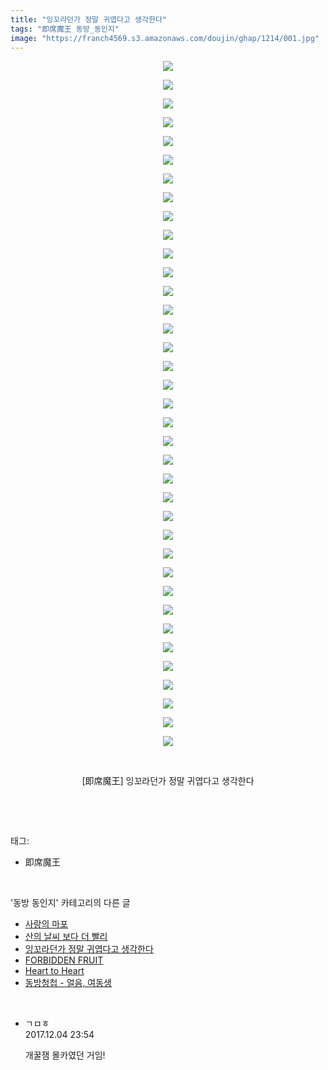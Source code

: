 ```yaml
---
title: "잉꼬라던가 정말 귀엽다고 생각한다"
tags: "即席魔王 동방_동인지"
image: "https://franch4569.s3.amazonaws.com/doujin/ghap/1214/001.jpg"
---
```

<div class="article">
<p style="text-align: center; clear: none; float: none;"><img src="{{ site.imgserver2 }}/ghap/1214/001.jpg"/></p>
<p style="text-align: center; clear: none; float: none;"><img src="{{ site.imgserver2 }}/ghap/1214/002.jpg"/></p>
<p style="text-align: center; clear: none; float: none;"><img src="{{ site.imgserver2 }}/ghap/1214/003.jpg"/></p>
<p style="text-align: center; clear: none; float: none;"><img src="{{ site.imgserver2 }}/ghap/1214/004.jpg"/></p>
<p style="text-align: center; clear: none; float: none;"><img src="{{ site.imgserver2 }}/ghap/1214/005.jpg"/></p>
<p style="text-align: center; clear: none; float: none;"><img src="{{ site.imgserver2 }}/ghap/1214/006.jpg"/></p>
<p style="text-align: center; clear: none; float: none;"><img src="{{ site.imgserver2 }}/ghap/1214/007.jpg"/></p>
<p style="text-align: center; clear: none; float: none;"><img src="{{ site.imgserver2 }}/ghap/1214/008.jpg"/></p>
<p style="text-align: center; clear: none; float: none;"><img src="{{ site.imgserver2 }}/ghap/1214/009.jpg"/></p>
<p style="text-align: center; clear: none; float: none;"><img src="{{ site.imgserver2 }}/ghap/1214/010.jpg"/></p>
<p style="text-align: center; clear: none; float: none;"><img src="{{ site.imgserver2 }}/ghap/1214/011.jpg"/></p>
<p style="text-align: center; clear: none; float: none;"><img src="{{ site.imgserver2 }}/ghap/1214/012.jpg"/></p>
<p style="text-align: center; clear: none; float: none;"><img src="{{ site.imgserver2 }}/ghap/1214/013.jpg"/></p>
<p style="text-align: center; clear: none; float: none;"><img src="{{ site.imgserver2 }}/ghap/1214/014.jpg"/></p>
<p style="text-align: center; clear: none; float: none;"><img src="{{ site.imgserver2 }}/ghap/1214/015.jpg"/></p>
<p style="text-align: center; clear: none; float: none;"><img src="{{ site.imgserver2 }}/ghap/1214/016.jpg"/></p>
<p style="text-align: center; clear: none; float: none;"><img src="{{ site.imgserver2 }}/ghap/1214/017.jpg"/></p>
<p style="text-align: center; clear: none; float: none;"><img src="{{ site.imgserver2 }}/ghap/1214/018.jpg"/></p>
<p style="text-align: center; clear: none; float: none;"><img src="{{ site.imgserver2 }}/ghap/1214/019.jpg"/></p>
<p style="text-align: center; clear: none; float: none;"><img src="{{ site.imgserver2 }}/ghap/1214/020.jpg"/></p>
<p style="text-align: center; clear: none; float: none;"><img src="{{ site.imgserver2 }}/ghap/1214/021.jpg"/></p>
<p style="text-align: center; clear: none; float: none;"><img src="{{ site.imgserver2 }}/ghap/1214/022.jpg"/></p>
<p style="text-align: center; clear: none; float: none;"><img src="{{ site.imgserver2 }}/ghap/1214/023.jpg"/></p>
<p style="text-align: center; clear: none; float: none;"><img src="{{ site.imgserver2 }}/ghap/1214/024.jpg"/></p>
<p style="text-align: center; clear: none; float: none;"><img src="{{ site.imgserver2 }}/ghap/1214/025.jpg"/></p>
<p style="text-align: center; clear: none; float: none;"><img src="{{ site.imgserver2 }}/ghap/1214/026.jpg"/></p>
<p style="text-align: center; clear: none; float: none;"><img src="{{ site.imgserver2 }}/ghap/1214/027.jpg"/></p>
<p style="text-align: center; clear: none; float: none;"><img src="{{ site.imgserver2 }}/ghap/1214/028.jpg"/></p>
<p style="text-align: center; clear: none; float: none;"><img src="{{ site.imgserver2 }}/ghap/1214/029.jpg"/></p>
<p style="text-align: center; clear: none; float: none;"><img src="{{ site.imgserver2 }}/ghap/1214/030.jpg"/></p>
<p style="text-align: center; clear: none; float: none;"><img src="{{ site.imgserver2 }}/ghap/1214/031.jpg"/></p>
<p style="text-align: center; clear: none; float: none;"><img src="{{ site.imgserver2 }}/ghap/1214/032.jpg"/></p>
<p style="text-align: center; clear: none; float: none;"><img src="{{ site.imgserver2 }}/ghap/1214/033.jpg"/></p>
<p style="text-align: center; clear: none; float: none;"><img src="{{ site.imgserver2 }}/ghap/1214/034.jpg"/></p>
<p style="text-align: center; clear: none; float: none;"><img src="{{ site.imgserver2 }}/ghap/1214/035.jpg"/></p>
<p style="text-align: center; clear: none; float: none;"><img src="{{ site.imgserver2 }}/ghap/1214/036.jpg"/></p>
<p style="text-align: center; clear: none; float: none;"><img src="{{ site.imgserver2 }}/ghap/1214/037.jpg"/></p>
<p style="text-align: center; clear: none; float: none;"><br/></p>
<p style="text-align: center; clear: none; float: none;">[即席魔王] 잉꼬라던가 정말 귀엽다고 생각한다</p>
<p><br/></p>
</div><br/>
<div class="tagTrail">
<p>태그: </p>
<ul>
<li>即席魔王</li>
</ul>
</div><br/>
<div class="another">
<p>'동방 동인지' 카테고리의 다른 글</p>
<ul>
<li><a href="/ghap_1216">사랑의 마포</a></li>
<li><a href="/ghap_1215">산의 날씨 보다 더 빨리</a></li>
<li><a href="/ghap_1214">잉꼬라던가 정말 귀엽다고 생각한다</a></li>
<li><a href="/ghap_1213">FORBIDDEN FRUIT</a></li>
<li><a href="/ghap_1212">Heart to Heart</a></li>
<li><a href="/ghap_1211">동방청첩 - 얼음, 여동생</a></li>
</ul>
</div><br/>
<div class="cb_module cb_fluid">
<div class="cb_wrt cb_profile">
<div class="comment">
<ul>
<li class="cb_thumb_off" id="comment15144947">
<div class="cb_comment_area">
<div class="cb_info_area">
<div class="cb_section">
<span class="cb_nick_name">ㄱㅁㅎ</span>
</div>
<div class="cb_section">
<span class="cb_date">2017.12.04 23:54 </span>
</div>
</div>
<div class="cb_dsc_comment">
<p class="cb_dsc">
											개꿀잼 몰카였던 거임!
										</p>
</div>
</div></li>
</ul>
</div>
</div><!-- commentList close -->
</div><br/>
